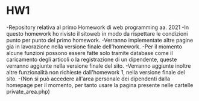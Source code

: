 # HW1
-Repository relativa al primo Homework di web programming aa. 2021
-In questo homework ho rivisto il sitoweb in modo da rispettare le condizioni punto per punto del primo homework.
-Verranno implementate altre pagine gia in lavorazione nella versione finale dell'homework.
-Per il momento alcune funzioni possono essere fatte solo tramite database come il caricamento degli articoli o la registrazione di un dipendente, queste verranno aggiunte nella versione finale del sito.
-Verranno aggiunte inoltre altre funzionalità non richieste dall'homework 1, nella versione finale del sito.
-(Non si può accedere all'area personale dei dipendenti dalla homepage per il momento, per tanto usare la pagina presente nelle cartelle private_area.php)
